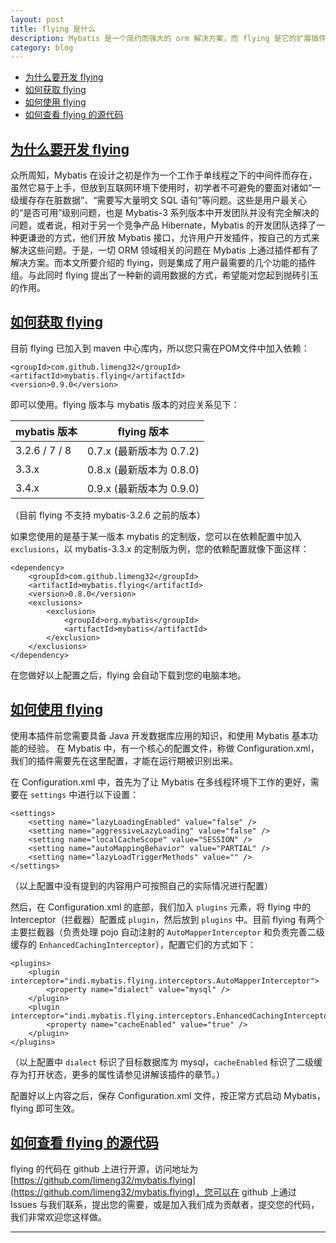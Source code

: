 ```yaml
---
layout: post
title: flying 是什么
description: Mybatis 是一个简约而强大的 orm 解决方案，而 flying 是它的扩展插件。
category: blog
---
```

<a id="Index"></a>
- [为什么要开发 flying](#%E4%B8%BA%E4%BB%80%E4%B9%88%E8%A6%81%E5%BC%80%E5%8F%91-flying)
- [如何获取 flying](#%E5%A6%82%E4%BD%95%E8%8E%B7%E5%8F%96-flying)
- [如何使用 flying](#%E5%A6%82%E4%BD%95%E4%BD%BF%E7%94%A8-flying)
- [如何查看 flying 的源代码](#%E5%A6%82%E4%BD%95%E6%9F%A5%E7%9C%8B-flying-%E7%9A%84%E6%BA%90%E4%BB%A3%E7%A0%81)

## [为什么要开发 flying](#Index)
众所周知，Mybatis 在设计之初是作为一个工作于单线程之下的中间件而存在，虽然它易于上手，但放到互联网环境下使用时，初学者不可避免的要面对诸如“一级缓存存在脏数据”、“需要写大量明文 SQL 语句”等问题。这些是用户最关心的“是否可用”级别问题，也是 Mybatis-3 系列版本中开发团队并没有完全解决的问题，或者说，相对于另一个竞争产品 Hibernate，Mybatis 的开发团队选择了一种更谦逊的方式，他们开放 Mybatis 接口，允许用户开发插件，按自己的方式来解决这些问题。于是，一切 ORM 领域相关的问题在 Mybatis 上通过插件都有了解决方案。而本文所要介绍的 flying，则是集成了用户最需要的几个功能的插件组。与此同时 flying 提出了一种新的调用数据的方式，希望能对您起到抛砖引玉的作用。

## [如何获取 flying](#Index)

目前 flying 已加入到 maven 中心库内，所以您只需在POM文件中加入依赖：
```
<groupId>com.github.limeng32</groupId>
<artifactId>mybatis.flying</artifactId>
<version>0.9.0</version>
```    
即可以使用。flying 版本与 mybatis 版本的对应关系见下：

| mybatis 版本 | flying 版本 |
| ------------ | ----------- |
| 3.2.6 / 7 / 8 | 0.7.x (最新版本为 0.7.2) |
| 3.3.x | 0.8.x (最新版本为 0.8.0) |
| 3.4.x | 0.9.x (最新版本为 0.9.0) |

（目前 flying 不支持 mybatis-3.2.6 之前的版本）

如果您使用的是基于某一版本 mybatis 的定制版，您可以在依赖配置中加入 `exclusions`，以 mybatis-3.3.x 的定制版为例，您的依赖配置就像下面这样：
```
<dependency>
    <groupId>com.github.limeng32</groupId>
    <artifactId>mybatis.flying</artifactId>
    <version>0.8.0</version>
    <exclusions>
        <exclusion>
            <groupId>org.mybatis</groupId>
            <artifactId>mybatis</artifactId>
        </exclusion>
    </exclusions>
</dependency>
```
在您做好以上配置之后，flying 会自动下载到您的电脑本地。

## [如何使用 flying](#Index)

使用本插件前您需要具备 Java 开发数据库应用的知识，和使用 Mybatis 基本功能的经验。
在 Mybatis 中，有一个核心的配置文件，称做 Configuration.xml，我们的插件需要先在这里配置，才能在运行期被识别出来。

在 Configuration.xml 中，首先为了让 Mybatis 在多线程环境下工作的更好，需要在 `settings` 中进行以下设置：
```
<settings>
    <setting name="lazyLoadingEnabled" value="false" />
    <setting name="aggressiveLazyLoading" value="false" />
    <setting name="localCacheScope" value="SESSION" />
    <setting name="autoMappingBehavior" value="PARTIAL" />
    <setting name="lazyLoadTriggerMethods" value="" />
</settings>
```
（以上配置中没有提到的内容用户可按照自己的实际情况进行配置）
 
然后，在 Configuration.xml 的底部，我们加入 `plugins` 元素，将 flying 中的 Interceptor（拦截器）配置成 `plugin`，然后放到 `plugins` 中。目前 flying 有两个主要拦截器（负责处理 pojo 自动注射的 `AutoMapperInterceptor` 和负责完善二级缓存的 `EnhancedCachingInterceptor`），配置它们的方式如下：
```
<plugins>
    <plugin interceptor="indi.mybatis.flying.interceptors.AutoMapperInterceptor">
        <property name="dialect" value="mysql" />
    </plugin>
    <plugin interceptor="indi.mybatis.flying.interceptors.EnhancedCachingInterceptor">
        <property name="cacheEnabled" value="true" />
    </plugin>
</plugins>
```
（以上配置中 `dialect` 标识了目标数据库为 mysql，`cacheEnabled` 标识了二级缓存为打开状态，更多的属性请参见讲解该插件的章节。）

配置好以上内容之后，保存 Configuration.xml 文件，按正常方式启动 Mybatis，flying 即可生效。
 
## [如何查看 flying 的源代码](#Index)
 
flying 的代码在 github 上进行开源，访问地址为 [https://github.com/limeng32/mybatis.flying](https://github.com/limeng32/mybatis.flying)，您可以在 github 上通过 Issues 与我们联系，提出您的需要，或是加入我们成为贡献者，提交您的代码，我们非常欢迎您这样做。
- - -
